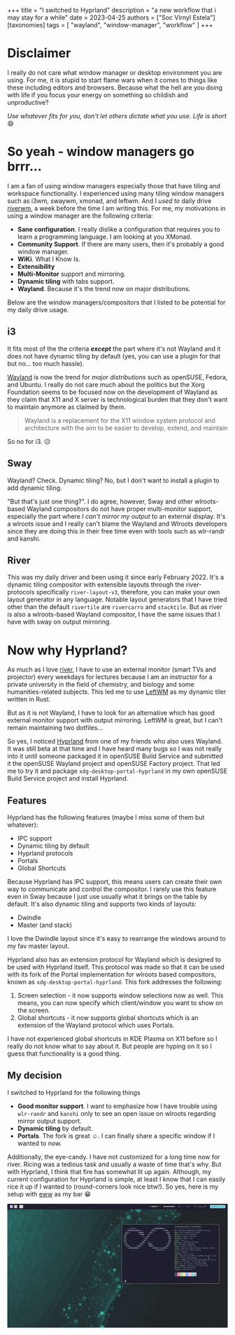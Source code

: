 +++
title = "I switched to Hyprland"
description = "a new workflow that i may stay for a while"
date = 2023-04-25
authors = ["Soc Virnyl Estela"]
[taxonomies]
tags = [
  "wayland",
  "window-manager",
  "workflow"
]
+++

# Disclaimer

I really do not care what window manager or desktop environment you are using.
For me, it is stupid to start flame wars when it comes to things like these
including editors and browsers. Because what the hell are you doing with life
if you focus your energy on something so childish and unproductive? 

*Use whatever fits for you, don't let others dictate what you use. Life is short* 😄

# So yeah - window managers go brrr...

I am a fan of using window managers especially those that have tiling and
workspace functionality. I experienced using many tiling window managers such
as i3wm, swaywm, xmonad, and leftwm. And I *used to* daily drive [riverwm](https://github.com/riverwm/river),
a week before the time I am writing this.
For me, my motivations in using a window manager are the following criteria:

- **Sane configuration**. I really dislike a configuration that requires you to
learn a programming language. I am looking at you XMonad.
- **Community Support**. If there are many users, then it's probably a good
window manager.
- **WiKi**. What I Know Is.
- **Extensibility**
- **Multi-Monitor** support and mirroring.
- **Dynamic tiling** with tabs support.
- **Wayland**. Because it's the trend now on major distributions. 

Below are the window managers/compositors that I listed to be potential for
my daily drive usage.

## i3

It fits most of the the criteria ***except*** the part where it's
not Wayland and it does not have dynamic tiling by default (yes, you can use
a plugin for that but no... too much hassle). 

[Wayland](https://wayland.freedesktop.org) is now the trend for
*major distributions* such as openSUSE, Fedora, and Ubuntu. I really do not care
much about the politics but the Xorg Foundation seems to be focused now on the
development of Wayland as they claim that X11 and X server is technological 
burden that they don't want to maintain anymore as claimed by them.

> Wayland is a replacement for the X11 window system protocol and architecture 
with the aim to be easier to develop, extend, and maintain

So no for i3. 😥

## Sway

Wayland? Check. Dynamic tiling? No, but I don't want to install a plugin to add
dynamic tiling.

"But that's just one thing?". I do agree, however, Sway and other wlroots-based
Wayland compositors do not have proper multi-monitor support, especially the
part where *I can't mirror my output* to an external display. It's a wlroots issue
and I really can't blame the Wayland and Wlroots developers since they are
doing this in their free time even with tools such as wlr-randr and kanshi.

## River

This was my daily driver and been using it since early February 2022. It's a 
dynamic tiling compositor with extensible layouts through the river-protocols
specifically `river-layout-v3`, therefore, you can make your own layout generator in
any language. Notable layout generators that I have tried other than the default
`rivertile` are `rivercarro` and `stacktile`. But as river is also a wlroots-based
Wayland compositor, I have the same issues that I have with sway on output mirroring.

# Now why Hyprland?

As much as I love [river](#river), I have to use an external monitor (smart TVs and projector)
 every weekdays for lectures because I am an instructor for a private university 
in the field of chemistry, and biology and some humanities-related subjects. This led me
to use [LeftWM](https://github.com/leftwm/leftwm) as my dynamic tiler written in Rust.

But as it is not Wayland, I have to look for an alternative which has good external monitor
support with output mirroring. LeftWM is great, but I can't remain maintaining two
dotfiles...

So yes, I noticed [Hyprland](https://hyprland.org) from one of my friends who also uses Wayland.
It was still beta at that time and I have heard many bugs so I was not really into it
until someone packaged it in openSUSE Build Service and submitted it the openSUSE Wayland project
and openSUSE Factory project. That led me to try it and package `xdg-desktop-portal-hyprland`
in my own openSUSE Build Service project and install Hyprland.

## Features

Hyprland has the following features (maybe I miss some of them but whatever):

- IPC support
- Dynamic tiling by default
- Hyprland protocols
- Portals
- Global Shortcuts

Because Hyprland has IPC support, this means users can create their own way to communicate
and control the compositor. I rarely use this feature even in Sway because I just use usually
what it brings on the table by default. It's also dynamic tiling and supports two kinds of layouts:

- Dwindle
- Master (and stack)

I love the Dwindle layout since it's easy to rearrange the windows around to my fav master layout.

Hyprland also has an extension protocol for Wayland which is designed to be used with Hyprland itself.
This protocol was made so that it can be used with its fork of the Portal implementation for
wlroots based compositors, known as `xdg-desktop-portal-hyprland`. This fork addresses the following:

1. Screen selection - it now supports window selections now as well. This means, you can now specify
which client/window you want to show on the screen.
2. Global shortcuts - it now supports global shortcuts which is an extension of the Wayland protocol
which uses Portals.

I have not experienced global shortcuts in KDE Plasma on X11 before so I really do not know
what to say about it. But people are hyping on it so I guess that functionality is a good thing.

## My decision

I switched to Hyprland for the following things

- **Good monitor support**. I want to emphasize how I have trouble using `wlr-randr` and `kanshi` only
to see an open issue on wlroots regarding mirror output support.
- **Dynamic tiling** by default. 
- **Portals**. The fork is great ☺️. I can finally share a specific window if I wanted to now.

Additionally, the eye-candy. I have not customized for a long time now for river. Ricing was a tedious
task and usually a waste of time that's why. But with Hyprland, I think that fire has somewhat lit up
again. Although, my current configuration for Hyprland is simple, at least I know that I can easily
rice it up if I wanted to (round-corners look nice btw!). So yes, here is my setup with [eww](https://elkowar.github.io/eww/eww.html)
as my bar 😁

![screenshot of hyprland setup](./hyprland-fastfetch.webp)
